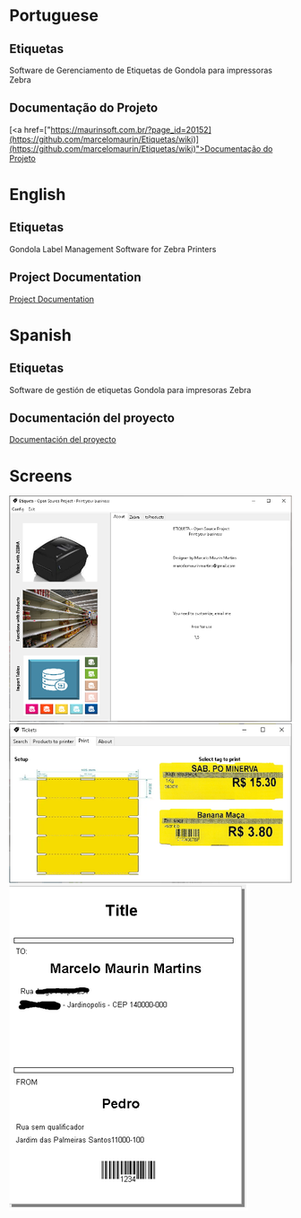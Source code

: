 # Portuguese

## Etiquetas 
Software de Gerenciamento de Etiquetas de Gondola para impressoras Zebra

## Documentação do Projeto
[<a href=["[https://maurinsoft.com.br/?page_id=20152](https://github.com/marcelomaurin/Etiquetas/wiki)](https://github.com/marcelomaurin/Etiquetas/wiki)">Documentação do Projeto</a>
](https://github.com/marcelomaurin/Etiquetas/wiki)

# English

## Etiquetas
Gondola Label Management Software for Zebra Printers

## Project Documentation
[<a href="https://maurinsoft.com.br/?page_id=20152">Project Documentation</a>](https://github.com/marcelomaurin/Etiquetas/wiki)


# Spanish

## Etiquetas
Software de gestión de etiquetas Gondola para impresoras Zebra

## Documentación del proyecto
[<a href="https://maurinsoft.com.br/?page_id=20152">Documentación del proyecto</a>](https://github.com/marcelomaurin/Etiquetas/wiki)


# Screens
<img src="https://github.com/marcelomaurin/Etiquetas/blob/main/img/screens/main.png">
<img src="https://github.com/marcelomaurin/Etiquetas/blob/main/img/screens/tags.png">
<img src="https://github.com/marcelomaurin/Etiquetas/blob/main/img/etiqueta.bmp">
